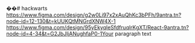 ��#   h a c k w a r t s 
 
 https://www.figma.com/design/g2w0Li97x2xAuQhKc3bPFh/9antra.tn?node-id=12-130&t=kUUKQtMNGrdXNW4X-1
https://www.figma.com/design/95yEkyqleSfdfruqlrKgXT/React-9antra.tn?node-id=4-34&t=G2JbJljANughfaP0-1Your paragraph text
